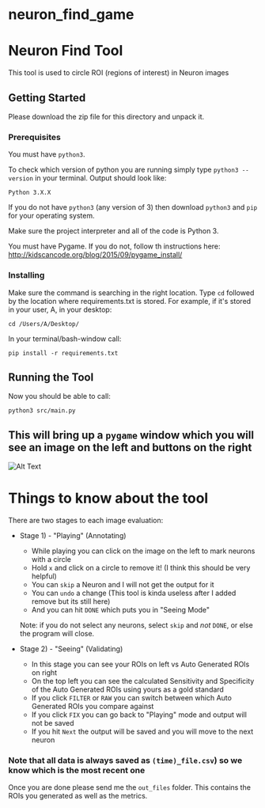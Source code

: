 # neuron_find_game
# Neuron Find Tool

This tool is used to circle ROI (regions of interest) in Neuron images

## Getting Started

Please download the zip file for this directory and unpack it.

### Prerequisites

You must have `python3`.

To check which version of python you are running simply type `python3 --version` in your terminal.
Output should look like:
```
Python 3.X.X 
```

If you do not have `python3` (any version of 3) then download `python3` and `pip` for your operating system.

Make sure the project interpreter and all of the code is Python 3.

You must have Pygame. If you do not, follow th instructions here:
http://kidscancode.org/blog/2015/09/pygame_install/

### Installing
Make sure the command is searching in the right location. Type `cd`
followed by the location where requirements.txt is stored. For example, if it's stored in your user, A, in your desktop:
```
cd /Users/A/Desktop/
```

In your terminal/bash-window call:
```
pip install -r requirements.txt
```


## Running the Tool

Now you should be able to call:
```
python3 src/main.py
```



## This will bring up a `pygame` window which you will see an image on the left and buttons on the right

![Alt Text](https://media.giphy.com/media/FPahPJEBP4i5nZ48Yb/giphy.gif)

# Things to know about the tool

There are two stages to each image evaluation:
*   Stage 1) - "Playing" (Annotating)
      * While playing you can click on the image on the left to mark neurons with a circle
      * Hold `x` and click on a circle to remove it! (I think this should be very helpful)
      * You can `skip` a Neuron and I will not get the output for it
      * You can `undo` a change (This tool is kinda useless after I added remove but its still here)
      * And you can hit `DONE` which puts you in "Seeing Mode"
      
      Note: if you do not select any neurons, select `skip` and _not_ `DONE`, or else the program will close.
      
*   Stage 2) - "Seeing" (Validating)
      * In this stage you can see your ROIs on left vs Auto Generated ROIs on right
      * On the top left you can see the calculated Sensitivity and Specificity of the Auto Generated ROIs using yours as a gold standard
      * If you click `FILTER` or `RAW` you can switch between which Auto Generated ROIs you compare against
      * If you click `FIX` you can go back to "Playing" mode and output will not be saved
      * If you hit `Next` the output will be saved and you will move to the next neuron
      
### Note that all data is always saved as `(time)_file.csv`) so we know which is the most recent one

Once you are done please send me the `out_files` folder. This contains the ROIs you generated as well as the metrics.













